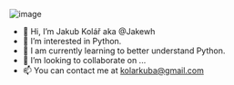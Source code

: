 ![image](https://user-images.githubusercontent.com/78088608/142757436-9bdc54cc-fa35-405f-98eb-5be4e8f7153c.png)

- 👋 Hi, I’m Jakub Kolář aka @Jakewh
- 👀 I’m interested in Python.
- 🌱 I am currently learning to better understand Python.
- 💞️ I’m looking to collaborate on ...
- 📫 You can contact me at kolarkuba@gmail.com
